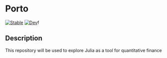 # Porto

[![Stable](https://img.shields.io/badge/docs-stable-blue.svg)](https://phil-lo.github.io/Porto.jl/stable/)
[![Dev](https://img.shields.io/badge/docs-dev-blue.svg)](https://phil-lo.github.io/Porto.jl/dev/)f


## Description
This repository will be used to explore Julia as a tool for quantitative finance